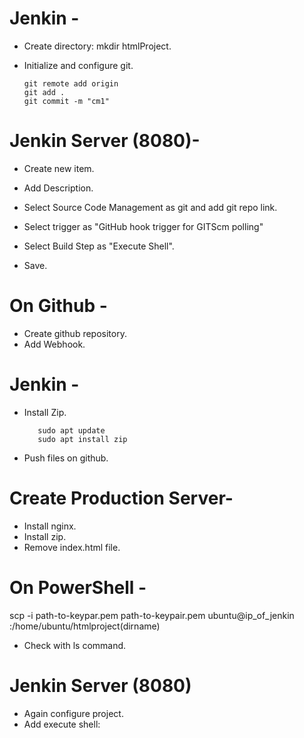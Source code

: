 # Jenkin -
- Create directory: mkdir htmlProject.
- Initialize and configure git.

      git remote add origin
      git add .
      git commit -m "cm1"


# Jenkin Server (8080)-
- Create new item.
- Add Description.
- Select Source Code Management as git and add git repo link.
- Select trigger as "GitHub hook trigger for GITScm polling"
- Select Build Step as "Execute Shell".



- Save.

# On Github -
- Create github repository.
- Add Webhook.


# Jenkin -
- Install Zip.
  
         sudo apt update
         sudo apt install zip
  
- Push files on github.

# Create Production Server-
- Install nginx.
- Install zip.
- Remove index.html file.

  
# On PowerShell -

scp -i path-to-keypar.pem path-to-keypair.pem ubuntu@ip_of_jenkin :/home/ubuntu/htmlproject(dirname)

- Check with ls command.

# Jenkin Server (8080)
- Again configure project.
- Add execute shell:



















